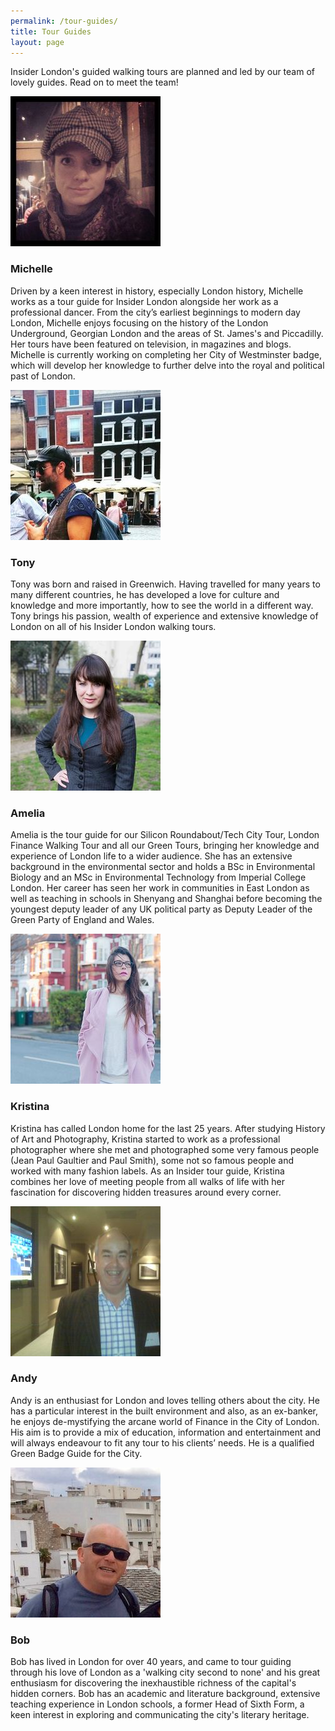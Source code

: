 ```yaml
---
permalink: /tour-guides/
title: Tour Guides
layout: page
---
```


Insider London's guided walking tours are planned and led by our team of lovely guides. Read on to meet the team!
<div class="media media--responsive palm-mb-- lap-mb- desk-mb">
  <img src="/assets/images/Michelle picture-240x240.jpg" class="media__img">
  <div class="media__body">
    <h3>Michelle</h3>
    <p>Driven by a keen interest in history, especially London history, Michelle works as a tour guide for Insider London alongside her work as a professional dancer. From the city’s earliest beginnings to modern day London, Michelle enjoys focusing on the history of the London Underground, Georgian London and the areas of St. James's and Piccadilly. Her tours have been featured on television, in magazines and blogs. Michelle is currently working on completing her City of Westminster badge, which will develop her knowledge to further delve into the royal and political past of London.</p>
  </div>
</div>
<div class="media media--responsive palm-mb-- lap-mb- desk-mb">
  <img src="/assets/images/Tony -240x240.jpg" class="media__img">
  <div class="media__body">
    <h3>Tony</h3>
    <p>Tony was born and raised in Greenwich. Having travelled for many years to many different countries, he has developed a love for culture and knowledge and more importantly, how to see the world in a different way. Tony brings his passion, wealth of experience and extensive knowledge of London on all of his Insider London walking tours.</p>
</div>
</div>
<div class="media media--responsive palm-mb-- lap-mb- desk-mb">
  <img src="/assets/images/Amelia-240x240.jpg" class="media__img">
  <div class="media__body">
<h3>Amelia</h3>

<p>Amelia is the tour guide for our Silicon Roundabout/Tech City Tour, London Finance Walking Tour and all our Green Tours, bringing her knowledge and experience of London life to a wider audience. She has an extensive background in the environmental sector and holds a BSc in Environmental Biology and an MSc in Environmental Technology from Imperial College London. Her career has seen her work in communities in East London as well as teaching in schools in Shenyang and Shanghai before becoming the youngest deputy leader of any UK political party as Deputy Leader of the Green Party of England and Wales.</p>
</div>
</div>
<div class="media media--responsive palm-mb-- lap-mb- desk-mb">
  <img src="/assets/images/kristina-240x240.jpg" class="media__img">
  <div class="media__body">
<h3>Kristina</h3>

<p>Kristina has called London home for the last 25 years. After studying History of Art and Photography, Kristina started to work as a professional photographer where she met and photographed some very famous people (Jean Paul Gaultier and Paul Smith), some not so famous people and worked with many fashion labels. As an Insider tour guide, Kristina combines her love of meeting people from all walks of life with her fascination for discovering hidden treasures around every corner.</p>
</div>
</div>
<div class="media media--responsive palm-mb-- lap-mb- desk-mb">
  <img src="/assets/images/Andy-240x240.jpg" class="media__img">
  <div class="media__body">
<h3>Andy</h3>
<p>Andy is an enthusiast for London and loves telling others about the city. He has a particular interest in the built environment and also, as an ex-banker, he enjoys de-mystifying the arcane world of Finance in the City of London. His aim is to provide a mix of education, information and entertainment and will always endeavour to fit any tour to his clients’ needs. He is a qualified Green Badge Guide for the City.</p>
</div>
</div>

<div class="media media--responsive palm-mb-- lap-mb- desk-mb">
  <img src="/assets/images/Bob-240x240.jpg" class="media__img">
  <div class="media__body">
<h3>Bob</h3>
<p>Bob has lived in London for over 40 years, and came to tour guiding through his love of London as a 'walking city second to none' and his great enthusiasm for discovering the inexhaustible richness of the capital's hidden corners. Bob has an academic and literature background, extensive teaching experience in London schools, a former Head of Sixth Form, a keen interest in exploring and communicating the city's literary heritage.</p>
</div>
</div>
